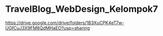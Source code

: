 # TravelBlog_WebDesign_Kelompok7

https://drive.google.com/drive/folders/1B3XuCPK4eT7w-UGfCuJ3X9FM8QdMHaEO?usp=sharing
